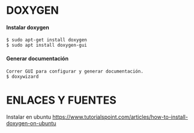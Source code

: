 
DOXYGEN
========

#### Instalar doxygen
```
$ sudo apt-get install doxygen
$ sudo apt install doxygen-gui
```
#### Generar documentación
```
Correr GUI para configurar y generar documentación.
$ doxywizard
```


ENLACES Y FUENTES
=================
Instalar en ubuntu
https://www.tutorialspoint.com/articles/how-to-install-doxygen-on-ubuntu
